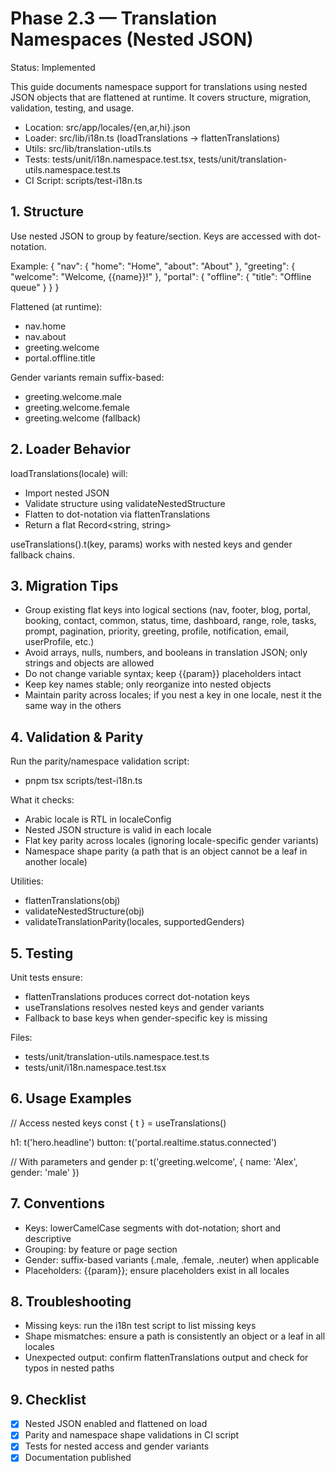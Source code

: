 # Phase 2.3 — Translation Namespaces (Nested JSON)

Status: Implemented

This guide documents namespace support for translations using nested JSON objects that are flattened at runtime. It covers structure, migration, validation, testing, and usage.

- Location: src/app/locales/{en,ar,hi}.json
- Loader: src/lib/i18n.ts (loadTranslations → flattenTranslations)
- Utils: src/lib/translation-utils.ts
- Tests: tests/unit/i18n.namespace.test.tsx, tests/unit/translation-utils.namespace.test.ts
- CI Script: scripts/test-i18n.ts

## 1. Structure

Use nested JSON to group by feature/section. Keys are accessed with dot-notation.

Example:
{
  "nav": { "home": "Home", "about": "About" },
  "greeting": { "welcome": "Welcome, {{name}}!" },
  "portal": { "offline": { "title": "Offline queue" } }
}

Flattened (at runtime):
- nav.home
- nav.about
- greeting.welcome
- portal.offline.title

Gender variants remain suffix-based:
- greeting.welcome.male
- greeting.welcome.female
- greeting.welcome (fallback)

## 2. Loader Behavior

loadTranslations(locale) will:
- Import nested JSON
- Validate structure using validateNestedStructure
- Flatten to dot-notation via flattenTranslations
- Return a flat Record<string, string>

useTranslations().t(key, params) works with nested keys and gender fallback chains.

## 3. Migration Tips

- Group existing flat keys into logical sections (nav, footer, blog, portal, booking, contact, common, status, time, dashboard, range, role, tasks, prompt, pagination, priority, greeting, profile, notification, email, userProfile, etc.)
- Avoid arrays, nulls, numbers, and booleans in translation JSON; only strings and objects are allowed
- Do not change variable syntax; keep {{param}} placeholders intact
- Keep key names stable; only reorganize into nested objects
- Maintain parity across locales; if you nest a key in one locale, nest it the same way in the others

## 4. Validation & Parity

Run the parity/namespace validation script:
- pnpm tsx scripts/test-i18n.ts

What it checks:
- Arabic locale is RTL in localeConfig
- Nested JSON structure is valid in each locale
- Flat key parity across locales (ignoring locale-specific gender variants)
- Namespace shape parity (a path that is an object cannot be a leaf in another locale)

Utilities:
- flattenTranslations(obj)
- validateNestedStructure(obj)
- validateTranslationParity(locales, supportedGenders)

## 5. Testing

Unit tests ensure:
- flattenTranslations produces correct dot-notation keys
- useTranslations resolves nested keys and gender variants
- Fallback to base keys when gender-specific key is missing

Files:
- tests/unit/translation-utils.namespace.test.ts
- tests/unit/i18n.namespace.test.tsx

## 6. Usage Examples

// Access nested keys
const { t } = useTranslations()

h1: t('hero.headline')
button: t('portal.realtime.status.connected')

// With parameters and gender
p: t('greeting.welcome', { name: 'Alex', gender: 'male' })

## 7. Conventions

- Keys: lowerCamelCase segments with dot-notation; short and descriptive
- Grouping: by feature or page section
- Gender: suffix-based variants (.male, .female, .neuter) when applicable
- Placeholders: {{param}}; ensure placeholders exist in all locales

## 8. Troubleshooting

- Missing keys: run the i18n test script to list missing keys
- Shape mismatches: ensure a path is consistently an object or a leaf in all locales
- Unexpected output: confirm flattenTranslations output and check for typos in nested paths

## 9. Checklist

- [x] Nested JSON enabled and flattened on load
- [x] Parity and namespace shape validations in CI script
- [x] Tests for nested access and gender variants
- [x] Documentation published
